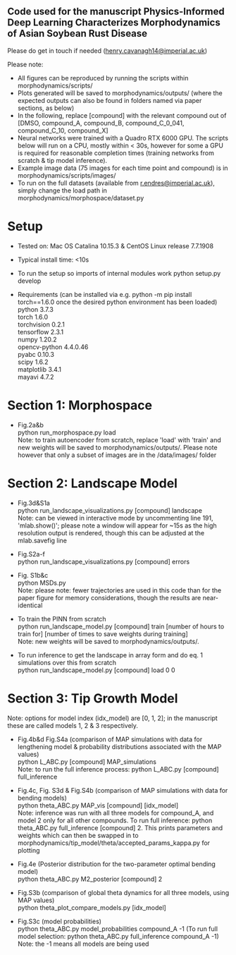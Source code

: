 ## Code used for the manuscript Physics-Informed Deep Learning Characterizes Morphodynamics of Asian Soybean Rust Disease
Please do get in touch if needed (henry.cavanagh14@imperial.ac.uk)


Please note:
- All figures can be reproduced by running the scripts within morphodynamics/scripts/
- Plots generated will be saved to morphodynamics/outputs/ (where the expected outputs can also be found in folders named via paper sections, as below)
- In the following, replace [compound] with the relevant compound out of [DMSO, compound_A, compound_B, compound_C_0_041, compound_C_10, compound_X]
- Neural networks were trained with a Quadro RTX 6000 GPU. The scripts below will run on a CPU, mostly within < 30s, however for some a GPU is required for reasonable completion times (training networks from scratch & tip model inference).
- Example image data (75 images for each time point and compound) is in morphodynamics/scripts/images/
- To run on the full datasets (available from r.endres@imperial.ac.uk), simply change the load path in morphodynamics/morphospace/dataset.py




# Setup

- Tested on: Mac OS Catalina 10.15.3 & CentOS Linux release 7.7.1908
- Typical install time: <10s

- To run the setup so imports of internal modules work
python setup.py develop

- Requirements (can be installed via e.g. python -m pip install torch==1.6.0 once the desired python environment has been loaded)   
python 3.7.3      
torch 1.6.0    
torchvision 0.2.1    
tensorflow 2.3.1  
numpy 1.20.2  
opencv-python 4.4.0.46  
pyabc 0.10.3  
scipy 1.6.2  
matplotlib 3.4.1  
mayavi 4.7.2  






# Section 1: Morphospace

- Fig.2a&b    
python run_morphospace.py load    
Note: to train autoencoder from scratch, replace 'load' with 'train' and new weights will be saved to morphodynamics/outputs/. Please note however that only a subset of images are in the /data/images/ folder



# Section 2: Landscape Model


- Fig.3d&S1a  
python run_landscape_visualizations.py [compound] landscape   
Note: can be viewed in interactive mode by uncommenting line 191, 'mlab.show()'; please note a window will appear for ~15s as the high resolution output is rendered, though this can be adjusted at the mlab.savefig line

- Fig.S2a-f  
python run_landscape_visualizations.py [compound] errors

- Fig. S1b&c  
python MSDs.py   
Note: please note: fewer trajectories are used in this code than for the paper figure for memory considerations, though the results are near-identical

- To train the PINN from scratch  
python run_landscape_model.py [compound] train [number of hours to train for] [number of times to save weights during training]   
Note: new weights will be saved to morphodynamics/outputs/.

- To run inference to get the landscape in array form and do eq. 1 simulations over this from scratch    
python run_landscape_model.py [compound] load 0 0




# Section 3: Tip Growth Model

Note: options for model index (idx_model) are [0, 1, 2]; in the manuscript these are called models 1, 2 & 3 respectively.

- Fig.4b&d Fig.S4a (comparison of MAP simulations with data for lengthening model & probability distributions associated with the MAP values)  
python L_ABC.py [compound] MAP_simulations  
Note: to run the full inference process: python L_ABC.py [compound] full_inference

- Fig.4c, Fig. S3d & Fig.S4b (comparison of MAP simulations with data for bending models)  
python theta_ABC.py MAP_vis [compound] [idx_model]  
Note: inference was run with all three models for compound_A, and model 2 only for all other compounds. To run full inference: python theta_ABC.py full_inference [compound] 2. This prints parameters and weights which can then be swapped in to morphodynamics/tip_model/theta/accepted_params_kappa.py for plotting

- Fig.4e (Posterior distribution for the two-parameter optimal bending model)  
python theta_ABC.py M2_posterior [compound] 2

- Fig.S3b (comparison of global theta dynamics for all three models, using MAP values)  
python theta_plot_compare_models.py [idx_model]

- Fig.S3c (model probabilities)  
python theta_ABC.py model_probabilities compound_A -1
(To run full model selection: python theta_ABC.py full_inference compound_A -1)   
Note: the -1 means all models are being used
